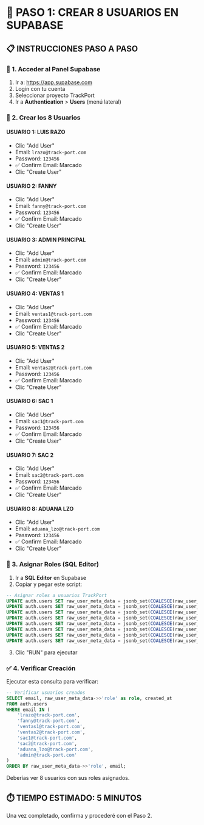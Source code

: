 # 🚀 PASO 1: CREAR 8 USUARIOS EN SUPABASE

## 📋 **INSTRUCCIONES PASO A PASO**

### **🔗 1. Acceder al Panel Supabase**
1. Ir a: https://app.supabase.com
2. Login con tu cuenta
3. Seleccionar proyecto TrackPort
4. Ir a **Authentication** > **Users** (menú lateral)

### **👥 2. Crear los 8 Usuarios**

#### **USUARIO 1: LUIS RAZO**
- Clic "Add User"
- Email: `lrazo@track-port.com`
- Password: `123456`
- ✅ Confirm Email: Marcado
- Clic "Create User"

#### **USUARIO 2: FANNY**
- Clic "Add User"
- Email: `fanny@track-port.com`
- Password: `123456`
- ✅ Confirm Email: Marcado
- Clic "Create User"

#### **USUARIO 3: ADMIN PRINCIPAL**
- Clic "Add User"
- Email: `admin@track-port.com`
- Password: `123456`
- ✅ Confirm Email: Marcado
- Clic "Create User"

#### **USUARIO 4: VENTAS 1**
- Clic "Add User"
- Email: `ventas1@track-port.com`
- Password: `123456`
- ✅ Confirm Email: Marcado
- Clic "Create User"

#### **USUARIO 5: VENTAS 2**
- Clic "Add User"
- Email: `ventas2@track-port.com`
- Password: `123456`
- ✅ Confirm Email: Marcado
- Clic "Create User"

#### **USUARIO 6: SAC 1**
- Clic "Add User"
- Email: `sac1@track-port.com`
- Password: `123456`
- ✅ Confirm Email: Marcado
- Clic "Create User"

#### **USUARIO 7: SAC 2**
- Clic "Add User"
- Email: `sac2@track-port.com`
- Password: `123456`
- ✅ Confirm Email: Marcado
- Clic "Create User"

#### **USUARIO 8: ADUANA LZO**
- Clic "Add User"
- Email: `aduana_lzo@track-port.com`
- Password: `123456`
- ✅ Confirm Email: Marcado
- Clic "Create User"

### **🔧 3. Asignar Roles (SQL Editor)**
1. Ir a **SQL Editor** en Supabase
2. Copiar y pegar este script:

```sql
-- Asignar roles a usuarios TrackPort
UPDATE auth.users SET raw_user_meta_data = jsonb_set(COALESCE(raw_user_meta_data, '{}'::jsonb), '{role}', '"main_admin"') WHERE email = 'lrazo@track-port.com';
UPDATE auth.users SET raw_user_meta_data = jsonb_set(COALESCE(raw_user_meta_data, '{}'::jsonb), '{role}', '"main_admin"') WHERE email = 'fanny@track-port.com';
UPDATE auth.users SET raw_user_meta_data = jsonb_set(COALESCE(raw_user_meta_data, '{}'::jsonb), '{role}', '"main_admin"') WHERE email = 'admin@track-port.com';
UPDATE auth.users SET raw_user_meta_data = jsonb_set(COALESCE(raw_user_meta_data, '{}'::jsonb), '{role}', '"sales"') WHERE email = 'ventas1@track-port.com';
UPDATE auth.users SET raw_user_meta_data = jsonb_set(COALESCE(raw_user_meta_data, '{}'::jsonb), '{role}', '"sales"') WHERE email = 'ventas2@track-port.com';
UPDATE auth.users SET raw_user_meta_data = jsonb_set(COALESCE(raw_user_meta_data, '{}'::jsonb), '{role}', '"customer_service"') WHERE email = 'sac1@track-port.com';
UPDATE auth.users SET raw_user_meta_data = jsonb_set(COALESCE(raw_user_meta_data, '{}'::jsonb), '{role}', '"customer_service"') WHERE email = 'sac2@track-port.com';
UPDATE auth.users SET raw_user_meta_data = jsonb_set(COALESCE(raw_user_meta_data, '{}'::jsonb), '{role}', '"customs_broker"') WHERE email = 'aduana_lzo@track-port.com';
```

3. Clic "RUN" para ejecutar

### **✅ 4. Verificar Creación**
Ejecutar esta consulta para verificar:

```sql
-- Verificar usuarios creados
SELECT email, raw_user_meta_data->>'role' as role, created_at 
FROM auth.users 
WHERE email IN (
    'lrazo@track-port.com',
    'fanny@track-port.com',
    'ventas1@track-port.com',
    'ventas2@track-port.com',
    'sac1@track-port.com',
    'sac2@track-port.com',
    'aduana_lzo@track-port.com',
    'admin@track-port.com'
)
ORDER BY raw_user_meta_data->>'role', email;
```

Deberías ver 8 usuarios con sus roles asignados.

## ⏱️ **TIEMPO ESTIMADO: 5 MINUTOS**

Una vez completado, confirma y procederé con el Paso 2.
